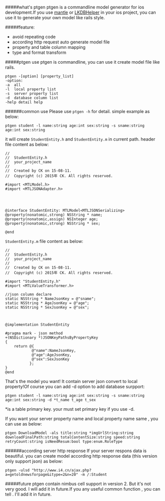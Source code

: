 #####what's ptgen
ptgen is a commandline model generator for ios development.If you use [mantle](https://github.com/Mantle/Mantle) or [LKDBHelper](https://github.com/li6185377/LKDBHelper-SQLite-ORM) in your ios project, you can use it to generate your own model like rails style.  

#####feature:
* avoid repeating code 
* according http request auto generate model file
* property and table column mapping
* type and format transform

#####ptgen use
ptgen is commandline, you can use it create model file like rails.

	ptgen -[option] [property_list]
    -option:
    -a  all 
    -l  local property list
    -s  server property list
    -d  database column list
    -help detail help 

######common use
Please use `ptgen -h` for detail. simple example as below:

	ptgen student -l name:string age:int sex:string -s sname:string age:int sex:string

it will create `StudentEntity.h` and `StudentEntity.m` in current path. header file content as below: 

	//
	//  StudentEntity.h
	//  your_project_name
	//
	//  Created by CK on 15-08-11.
	//  Copyright (c) 2015年 CK. All rights reserved.
	
	#import <MTLModel.h>
	#import <MTLJSONAdapter.h>
	
	
	
	
	@interface StudentEntity: MTLModel<MTLJSONSerializing>
	@property(nonatomic,strong) NSString * name;
	@property(nonatomic,assign) NSInteger age;
	@property(nonatomic,strong) NSString * sex;
	
	@end
	
`StudentEntity.m` file content as below:

	//
	//  StudentEntity.h
	//  your_project_name
	//
	//  Created by CK on 15-08-11.
	//  Copyright (c) 2015年 CK. All rights reserved.
	
	#import "StudentEntity.h"
	#import <MTLValueTransformer.h>
	 
	//json column declare
	static NSString * NameJsonKey = @"sname";
	static NSString * AgeJsonKey = @"age";
	static NSString * SexJsonKey = @"sex";
	
	
	
	@implementation StudentEntity
	
	#pragma mark - json method
	+(NSDictionary *)JSONKeyPathsByPropertyKey
	{
		return @{
	            @"name":NameJsonKey,
	            @"age":AgeJsonKey,
	            @"sex":SexJsonKey
	           };
	}
	@end
	
That's the model you want! It contain server json convert to local property!Of course you can add -d option to add database surpport:

	ptgen student -l name:string age:int sex:string -s sname:string age:int sex:string -d *t_name t_age t_sex 

*is a table primary key. your must set primary key if you use -d.

If you want your server property name and local property name same , you can use as below:

	ptgen DownloadModel -als title:string *imgUrlString:string downloadFinalPath:string totalContentSize:string speed:string retryCount:string isNeedResum:bool type:enum.RoleType

######according server http response
If your server respons data is beautiful. you can create model according http response data (this version only support json) as below:

	ptgen -ulsd "http://www.i4.cn/ajax.php?a=getoldnewsforpage&itype=2&n=20" -m /:Student
	
#####future
ptgen contain nimbus cell support in version 2. But it's not very good. I will add it in future.If you any useful common function , you can tell . I'll add it in future.